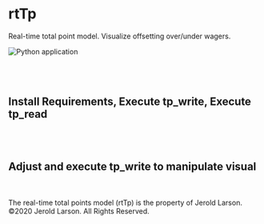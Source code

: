 # rtTp
Real-time total point model. Visualize offsetting over/under wagers.

![Python application](https://github.com/AbovetheBook/rtTp/workflows/Python%20application/badge.svg)


<br><br>
Install Requirements, Execute tp_write, Execute tp_read
-


<br><br>
Adjust and execute tp_write to manipulate visual 
-


<br>
<br>
The real-time total points model (rtTp) is the property of Jerold Larson.
<br>
©2020 Jerold Larson. All Rights Reserved.

